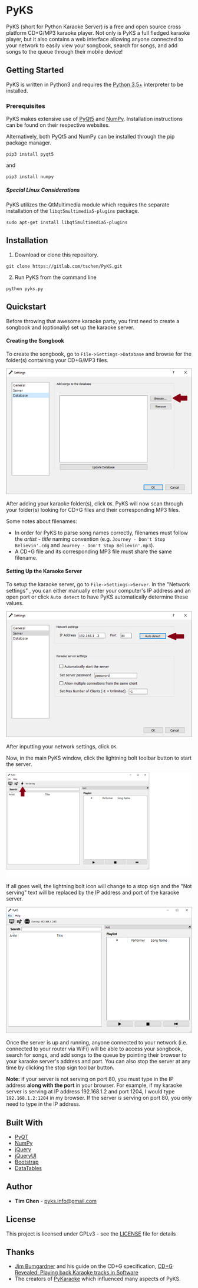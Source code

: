 # PyKS

PyKS (short for Python Karaoke Server) is a free and open source cross 
platform CD+G/MP3 karaoke player. Not only is PyKS a full fledged karaoke 
player, but it also contains a web interface allowing anyone connected to 
your network to easily view your songbook, search for songs, and add songs to 
the queue through their mobile device!

## Getting Started

PyKS is written in Python3 and requires the
<a href=https://www.python.org/downloads/ target="_blank">Python 3.5+</a>
interpreter to be installed.

### Prerequisites

PyKS makes extensive use of
<a href=https://www.riverbankcomputing.com/software/pyqt/download5 target="_blank">PyQt5</a>
and <a href=http://www.numpy.org/ target="_blank">NumPy</a>. Installation
instructions can be found on their respective websites.

Alternatively, both PyQt5 and NumPy can be installed through the pip package
manager.
```
pip3 install pyqt5
```
and
```
pip3 install numpy
```

##### Special Linux Considerations

PyKS utilizes the QtMultimedia module which requires the separate installation
of the `libqt5multimedia5-plugins` package.
```
sudo apt-get install libqt5multimedia5-plugins
```

## Installation
1. Download or clone this repository.
```
git clone https://gitlab.com/tschen/PyKS.git
```
2. Run PyKS from the command line 
```
python pyks.py
```

## Quickstart
Before throwing that awesome karaoke party, you first need to create a songbook
and (optionally) set up the karaoke server.

#### Creating the Songbook
To create the songbook, go to `File->Settings->Database` and browse for the 
folder(s) containing your CD+G/MP3 files.


![Update Database](docs/create_songbook.png)


After adding your karaoke folder(s), click `OK`. PyKS will now scan through
your folder(s) looking for CD+G files and their corresponding MP3 files.

Some notes about filenames:
* In order for PyKS to parse song names correctly, filenames must follow the
_artist - title_ naming convention (e.g. `Journey - Don't Stop Believin'.cdg`
and `Journey - Don't Stop Believin'.mp3`).
* A CD+G file and its corresponding MP3 file must share the same filename.

#### Setting Up the Karaoke Server
To setup the karaoke server, go to `File->Settings->Server`. In the 
"Network settings" ,
you can either manually enter your computer's IP address and an open port or 
click `Auto detect` to have PyKS automatically determine these values.


![Setup Server](docs/setup_server.png)


After inputting your network settings, click `OK`.

Now, in the main PyKS window, click the lightning bolt toolbar button to 
start the server.

![Start Server](docs/start_server.png)

If all goes well, the lightning bolt icon will change to a stop sign and the 
"Not serving" text will be replaced by the IP address and port of the karaoke 
server.

![Server Running](docs/server_running.png)

Once the server is up and running, anyone connected to your network (i.e. 
connected to your router via WiFi) will be able to access your songbook, search 
for songs, and add songs to the queue by pointing their browser to your karaoke 
server's address and port. You can also stop the server at any time by clicking 
the stop sign toolbar button.

**Note:** if your server is not serving on port 80, you must type in the IP
address **along with the port** in your browser. For example, if my karaoke 
server is serving at IP address 192.168.1.2 and port 1204, I would type 
`192.168.1.2:1204` in my browser. If the server _is_ serving on port 80, you 
only need to type in the IP address.


## Built With

* [PyQT](https://www.riverbankcomputing.com/software/pyqt/intro)
* [NumPy](http://www.numpy.org/)
* [jQuery](https://jquery.com/)
* [jQueryUI](https://jqueryui.com/)
* [Bootstrap](https://getbootstrap.com/)
* [DataTables](https://datatables.net/)

## Author

* **Tim Chen** - [pyks.info@gmail.com](mailto:pyks.info@gmail.com)

## License

This project is licensed under GPLv3 - see the [LICENSE](LICENSE) file for details

## Thanks

* [Jim Bumgardner](https://jbum.com/) and his guide on the 
CD+G specification,
[CD+G Revealed: Playing back Karaoke tracks in Software](https://jbum.com/cdg_revealed.html)
* The creators of [PyKaraoke](https://www.kibosh.org/pykaraoke/) 
which influenced many aspects of PyKS.